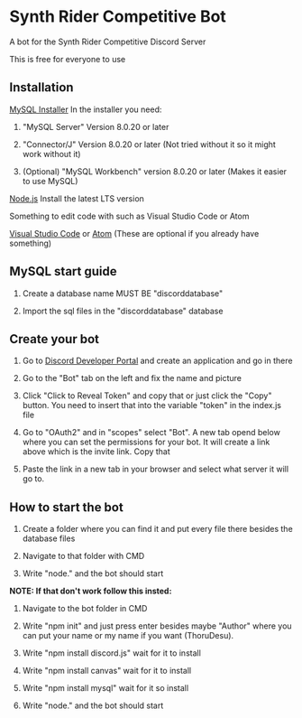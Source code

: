 # Synth Rider Competitive Bot
A bot for the Synth Rider Competitive Discord Server

This is free for everyone to use

## Installation
[MySQL Installer](https://dev.mysql.com/downloads/installer/) In the installer you need:

1. "MySQL Server" Version 8.0.20 or later

2. "Connector/J" Version 8.0.20 or later (Not tried without it so it might work without it)

3. (Optional) "MySQL Workbench" version 8.0.20 or later (Makes it easier to use MySQL)

[Node.js](https://nodejs.org/en/) Install the latest LTS version

Something to edit code with such as Visual Studio Code or Atom

[Visual Studio Code](https://code.visualstudio.com/download) or [Atom](https://atom.io/) (These are optional if you already have something)

## MySQL start guide

1. Create a database name MUST BE "discorddatabase"

2. Import the sql files in the "discorddatabase" database

## Create your bot

1. Go to [Discord Developer Portal](https://discord.com/developers/applications) and create an application and go in there

2. Go to the "Bot" tab on the left and fix the name and picture

3. Click "Click to Reveal Token" and copy that or just click the "Copy" button. You need to insert that into the variable "token" in the index.js file

4. Go to "OAuth2" and in "scopes" select "Bot". A new tab opend below where you can set the permissions for your bot. It will create a link above which is the invite link. Copy that

5. Paste the link in a new tab in your browser and select what server it will go to.

## How to start the bot

1. Create a folder where you can find it and put every file there besides the database files

2. Navigate to that folder with CMD

3. Write "node." and the bot should start

**NOTE: If that don't work follow this insted:**

1. Navigate to the bot folder in CMD

2. Write "npm init" and just press enter besides maybe "Author" where you can put your name or my name if you want (ThoruDesu).

3. Write "npm install discord.js" wait for it to install

4. Write "npm install canvas" wait for it to install

5. Write "npm install mysql" wait for it so install

6. Write "node." and the bot should start
